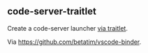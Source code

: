 ## code-server-traitlet

Create a code-server launcher [via traitlet](https://jupyter-server-proxy.readthedocs.io/en/latest/server-process.html#specifying-config-via-traitlets).

Via https://github.com/betatim/vscode-binder.
